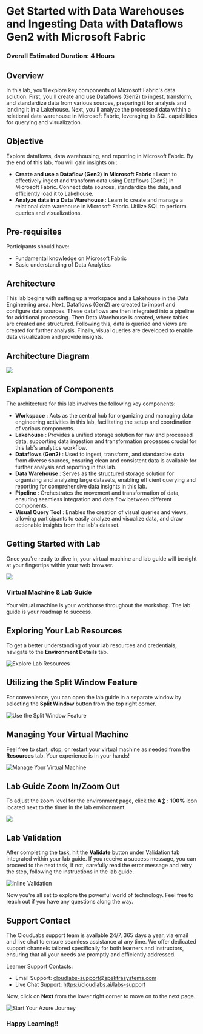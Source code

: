 # Get Started with Data Warehouses and Ingesting Data with Dataflows Gen2 with Microsoft Fabric

### Overall Estimated Duration: 4 Hours

## Overview

In this lab, you'll explore key components of Microsoft Fabric's data solution. First, you'll create and use Dataflows (Gen2) to ingest, transform, and standardize data from various sources, preparing it for analysis and landing it in a Lakehouse. Next, you'll analyze the processed data within a relational data warehouse in Microsoft Fabric, leveraging its SQL capabilities for querying and visualization.

## Objective

Explore dataflows, data warehousing, and reporting in Microsoft Fabric. By the end of this lab, You will gain insights on :

- **Create and use a Dataflow (Gen2) in Microsoft Fabric** : Learn to effectively ingest and transform data using Dataflows (Gen2) in Microsoft Fabric. Connect data sources, standardize the data, and efficiently load it to Lakehouse.
- **Analyze data in a Data Warehouse** : Learn to create and manage a relational data warehouse in Microsoft Fabric. Utilize SQL to perform queries and visualizations.

## Pre-requisites

Participants should have:

- Fundamental knowledge on Microsoft Fabric
- Basic understanding of Data Analytics

## Architecture

This lab begins with setting up a workspace and a Lakehouse in the Data Engineering area. Next, Dataflows (Gen2) are created to import and configure data sources. These dataflows are then integrated into a pipeline for additional processing. Then  Data Warehouse is created, where tables are created and structured. Following this, data is queried and views are created for further analysis. Finally, visual queries are developed to enable data visualization and provide insights.

## Architecture Diagram

![](./Images/updated-architecture-v2.png)

## Explanation of Components

The architecture for this lab involves the following key components:

- **Workspace** : Acts as the central hub for organizing and managing data engineering activities in this lab, facilitating the setup and coordination of various components.
- **Lakehouse** : Provides a unified storage solution for raw and processed data, supporting data ingestion and transformation processes crucial for this lab's analytics workflow.
- **Dataflows (Gen2)** : Used to ingest, transform, and standardize data from diverse sources, ensuring clean and consistent data is available for further analysis and reporting in this lab.
- **Data Warehouse** : Serves as the structured storage solution for organizing and analyzing large datasets, enabling efficient querying and reporting for comprehensive data insights in this lab.
- **Pipeline** : Orchestrates the movement and transformation of data, ensuring seamless integration and data flow between different components.
- **Visual Query Tool** :  Enables the creation of visual queries and views, allowing participants to easily analyze and visualize data, and draw actionable insights from the lab's dataset.

## Getting Started with Lab

Once you're ready to dive in, your virtual machine and lab guide will be right at your fingertips within your web browser.
 
![](./Images/updatedimg1.png)

### Virtual Machine & Lab Guide
 
Your virtual machine is your workhorse throughout the workshop. The lab guide is your roadmap to success.
 
## Exploring Your Lab Resources
 
To get a better understanding of your lab resources and credentials, navigate to the **Environment Details** tab.
 
![Explore Lab Resources](./Images/updatedimg2.png)
 
## Utilizing the Split Window Feature
 
For convenience, you can open the lab guide in a separate window by selecting the **Split Window** button from the top right corner.
 
![Use the Split Window Feature](./Images/updatedimg3.png)
 
## Managing Your Virtual Machine
 
Feel free to start, stop, or restart your virtual machine as needed from the **Resources** tab. Your experience is in your hands!
 
![Manage Your Virtual Machine](./Images/updatedimg4.png)

## Lab Guide Zoom In/Zoom Out

To adjust the zoom level for the environment page, click the **A↕ : 100%** icon located next to the timer in the lab environment.

![](./Images/labzoom-2.png)

## Lab Validation

After completing the task, hit the **Validate** button under Validation tab integrated within your lab guide. If you receive a success message, you can proceed to the next task, if not, carefully read the error message and retry the step, following the instructions in the lab guide.

   ![Inline Validation](./Images/inline-validation.png)
 
Now you're all set to explore the powerful world of technology. Feel free to reach out if you have any questions along the way. 

## Support Contact

The CloudLabs support team is available 24/7, 365 days a year, via email and live chat to ensure seamless assistance at any time. We offer dedicated support channels tailored specifically for both learners and instructors, ensuring that all your needs are promptly and efficiently addressed.

Learner Support Contacts:

- Email Support: cloudlabs-support@spektrasystems.com
- Live Chat Support: https://cloudlabs.ai/labs-support

Now, click on **Next** from the lower right corner to move on to the next page.

![Start Your Azure Journey](./Images/next.png)

### Happy Learning!!

